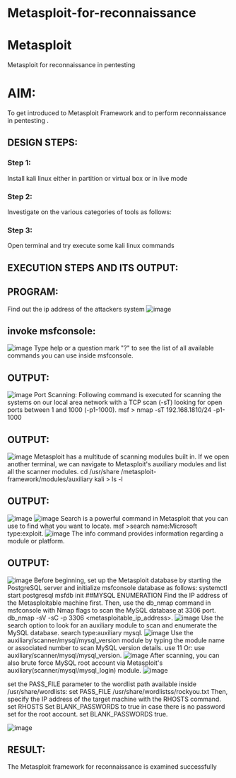 # Metasploit-for-reconnaissance
# Metasploit
Metasploit for reconnaissance in pentesting

# AIM:

To get introduced to Metasploit Framework and to  perform reconnaissance  in pentesting .

## DESIGN STEPS:

### Step 1:

Install kali linux either in partition or virtual box or in live mode

### Step 2:

Investigate on the various categories of tools as follows:

### Step 3:

Open terminal and try execute some kali linux commands

## EXECUTION STEPS AND ITS OUTPUT:
## PROGRAM:
Find out the ip address of the attackers system
![image](https://github.com/LOKESHKUMARPANCHATCHARAM/Metasploit-for-reconnaissance/assets/119644432/c84932dc-ec7d-46a9-af78-53c3b5e97641)
## invoke msfconsole:
![image](https://github.com/LOKESHKUMARPANCHATCHARAM/Metasploit-for-reconnaissance/assets/119644432/87e3d56a-c1a5-473d-bd70-74ed47433dab)
Type help or a question mark "?" to see the list of all available commands you can use inside msfconsole.

## OUTPUT:
![image](https://github.com/LOKESHKUMARPANCHATCHARAM/Metasploit-for-reconnaissance/assets/119644432/e8c47689-4ca1-4587-a7e3-1578d9dcfc3d)
Port Scanning: Following command is executed for scanning the systems on our local area network with a TCP scan (-sT) looking for open ports between 1 and 1000 (-p1-1000). msf > nmap -sT 192.168.1810/24 -p1-1000




## OUTPUT:
![image](https://github.com/LOKESHKUMARPANCHATCHARAM/Metasploit-for-reconnaissance/assets/119644432/2f190985-55e4-4b70-bcc2-51d2d1f6989f)
Metasploit has a multitude of scanning modules built in. If we open another terminal, we can navigate to Metasploit's auxiliary modules and list all the scanner modules. cd /usr/share /metasploit-framework/modules/auxiliary kali > ls -l
## OUTPUT:
![image](https://github.com/LOKESHKUMARPANCHATCHARAM/Metasploit-for-reconnaissance/assets/119644432/db7f4a3e-5e5d-4a6b-b654-c00e5366003c)
![image](https://github.com/LOKESHKUMARPANCHATCHARAM/Metasploit-for-reconnaissance/assets/119644432/75bc767b-c9af-4097-85f9-113dffe3dffc)
Search is a powerful command in Metasploit that you can use to find what you want to locate. msf >search name:Microsoft type:exploit.
![image](https://github.com/LOKESHKUMARPANCHATCHARAM/Metasploit-for-reconnaissance/assets/119644432/7ac3c90b-132c-4541-8590-9a522cdf2936)
The info command provides information regarding a module or platform.

## OUTPUT:
![image](https://github.com/LOKESHKUMARPANCHATCHARAM/Metasploit-for-reconnaissance/assets/119644432/e612ced4-ad5e-4330-b6c4-920c9280914d)
Before beginning, set up the Metasploit database by starting the PostgreSQL server and initialize msfconsole database as follows: systemctl start postgresql msfdb init ##MYSQL ENUMERATION Find the IP address of the Metasploitable machine first. Then, use the db_nmap command in msfconsole with Nmap flags to scan the MySQL database at 3306 port. db_nmap -sV -sC -p 3306 <metasploitable_ip_address>.
![image](https://github.com/LOKESHKUMARPANCHATCHARAM/Metasploit-for-reconnaissance/assets/119644432/c04a2d00-dd54-4a6b-9f8f-bcc70a4050eb)
Use the search option to look for an auxiliary module to scan and enumerate the MySQL database. search type:auxiliary mysql.
![image](https://github.com/LOKESHKUMARPANCHATCHARAM/Metasploit-for-reconnaissance/assets/119644432/25863210-c834-49e4-99cc-333c3fdd3b9a)
Use the auxiliary/scanner/mysql/mysql_version module by typing the module name or associated number to scan MySQL version details. use 11 Or: use auxiliary/scanner/mysql/mysql_version.
![image](https://github.com/LOKESHKUMARPANCHATCHARAM/Metasploit-for-reconnaissance/assets/119644432/86bc1a62-247e-473c-8ebc-8001eef4e53c)
After scanning, you can also brute force MySQL root account via Metasploit's auxiliary(scanner/mysql/mysql_login) module.
![image](https://github.com/LOKESHKUMARPANCHATCHARAM/Metasploit-for-reconnaissance/assets/119644432/6d5415e6-7c1a-422b-88e0-02c09099ed96)

set the PASS_FILE parameter to the wordlist path available inside /usr/share/wordlists: set PASS_FILE /usr/share/wordlistss/rockyou.txt Then, specify the IP address of the target machine with the RHOSTS command. set RHOSTS Set BLANK_PASSWORDS to true in case there is no password set for the root account. set BLANK_PASSWORDS true.

![image](https://github.com/LOKESHKUMARPANCHATCHARAM/Metasploit-for-reconnaissance/assets/119644432/56ff9388-e9f5-4212-bde6-9f4cc4659e8d)









## RESULT:
The Metasploit framework for reconnaissance is  examined successfully
